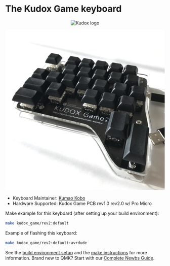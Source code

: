 # The Kudox Game keyboard

<p align="center">
<img src="https://raw.githubusercontent.com/kumaokobo/kudox-keyboard/master/img/kudox.png" alt="Kudox logo" width="600"/>
</p>

<p align="center">
<img src="https://raw.githubusercontent.com/kumaokobo/kudox-keyboard/master/img/kudox-game-pcb.jpg" alt="Kudox Game PCB rev1.0" width="600"/>
</p>

- Keyboard Maintainer: [Kumao Kobo](https://github.com/kumaokobo)  
- Hardware Supported: Kudox Game PCB rev1.0 rev2.0 w/ Pro Micro  

Make example for this keyboard (after setting up your build environment):

```sh
make kudox_game/rev2:default
```

Example of flashing this keyboard:

```sh
make kudox_game/rev2:default:avrdude
```

See the [build environment setup](https://docs.qmk.fm/#/getting_started_build_tools) and the [make instructions](https://docs.qmk.fm/#/getting_started_make_guide) for more information. Brand new to QMK? Start with our [Complete Newbs Guide](https://docs.qmk.fm/#/newbs).
